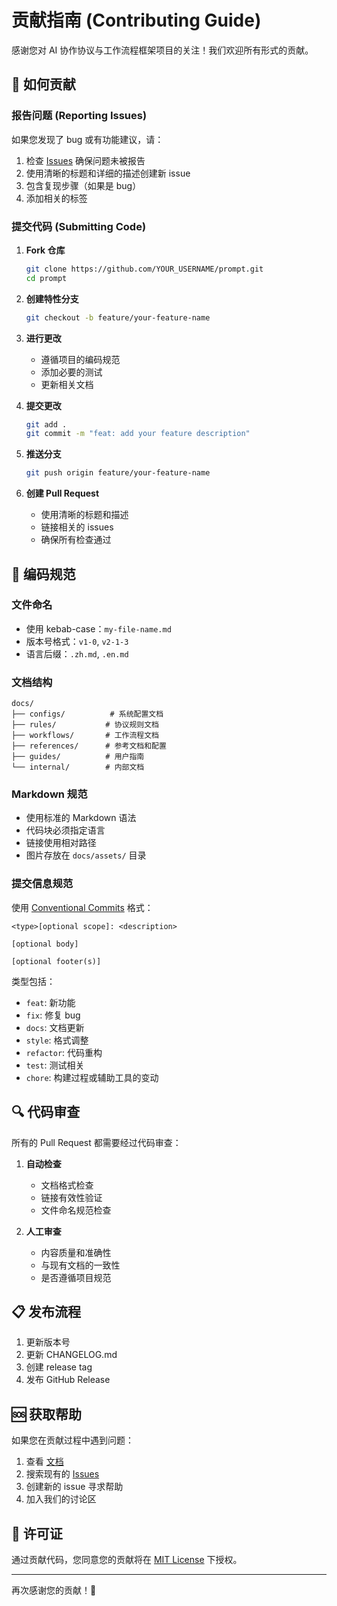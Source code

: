 # 贡献指南 (Contributing Guide)

感谢您对 AI 协作协议与工作流程框架项目的关注！我们欢迎所有形式的贡献。

## 🤝 如何贡献

### 报告问题 (Reporting Issues)

如果您发现了 bug 或有功能建议，请：

1. 检查 [Issues](https://github.com/IIXINGCHEN/prompt/issues) 确保问题未被报告
2. 使用清晰的标题和详细的描述创建新 issue
3. 包含复现步骤（如果是 bug）
4. 添加相关的标签

### 提交代码 (Submitting Code)

1. **Fork 仓库**
   ```bash
   git clone https://github.com/YOUR_USERNAME/prompt.git
   cd prompt
   ```

2. **创建特性分支**
   ```bash
   git checkout -b feature/your-feature-name
   ```

3. **进行更改**
   - 遵循项目的编码规范
   - 添加必要的测试
   - 更新相关文档

4. **提交更改**
   ```bash
   git add .
   git commit -m "feat: add your feature description"
   ```

5. **推送分支**
   ```bash
   git push origin feature/your-feature-name
   ```

6. **创建 Pull Request**
   - 使用清晰的标题和描述
   - 链接相关的 issues
   - 确保所有检查通过

## 📝 编码规范

### 文件命名
- 使用 kebab-case：`my-file-name.md`
- 版本号格式：`v1-0`, `v2-1-3`
- 语言后缀：`.zh.md`, `.en.md`

### 文档结构
```
docs/
├── configs/          # 系统配置文档
├── rules/           # 协议规则文档
├── workflows/       # 工作流程文档
├── references/      # 参考文档和配置
├── guides/          # 用户指南
└── internal/        # 内部文档
```

### Markdown 规范
- 使用标准的 Markdown 语法
- 代码块必须指定语言
- 链接使用相对路径
- 图片存放在 `docs/assets/` 目录

### 提交信息规范
使用 [Conventional Commits](https://www.conventionalcommits.org/) 格式：

```
<type>[optional scope]: <description>

[optional body]

[optional footer(s)]
```

类型包括：
- `feat`: 新功能
- `fix`: 修复 bug
- `docs`: 文档更新
- `style`: 格式调整
- `refactor`: 代码重构
- `test`: 测试相关
- `chore`: 构建过程或辅助工具的变动

## 🔍 代码审查

所有的 Pull Request 都需要经过代码审查：

1. **自动检查**
   - 文档格式检查
   - 链接有效性验证
   - 文件命名规范检查

2. **人工审查**
   - 内容质量和准确性
   - 与现有文档的一致性
   - 是否遵循项目规范

## 📋 发布流程

1. 更新版本号
2. 更新 CHANGELOG.md
3. 创建 release tag
4. 发布 GitHub Release

## 🆘 获取帮助

如果您在贡献过程中遇到问题：

1. 查看 [文档](docs/)
2. 搜索现有的 [Issues](https://github.com/IIXINGCHEN/prompt/issues)
3. 创建新的 issue 寻求帮助
4. 加入我们的讨论区

## 📄 许可证

通过贡献代码，您同意您的贡献将在 [MIT License](LICENSE) 下授权。

---

再次感谢您的贡献！🎉
